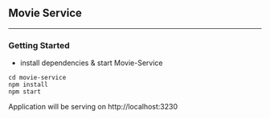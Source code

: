 ## Movie Service

---

### Getting Started

- install dependencies & start Movie-Service

```terminal
cd movie-service
npm install
npm start
```

Application will be serving on http://localhost:3230
